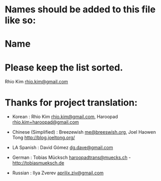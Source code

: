 # Names should be added to this file like so:
#     Name <email address>
#
# Please keep the list sorted.

Rhio Kim <rhio.kim@gmail.com>

# Thanks for project translation:

* Korean                 :  Rhio Kim <rhio.kim@gmail.com>,
                            Haroopad <rhio.kim+haroopad@gmail.com>
* Chinese (Simplified)   :  Breezewish <me@breeswish.org>,
                            Joel Haowen Tong <http://blog.joeltong.org/>
* LA Spanish             :  David Gómez <dg.dave@gmail.com>

* German                 :  Tobias Mücksch <haroopadtrans@muecks.ch> - http://tobiasmueksch.de

* Russian                :  Ilya Zverev <aprilix.ziv@gmail.com>

